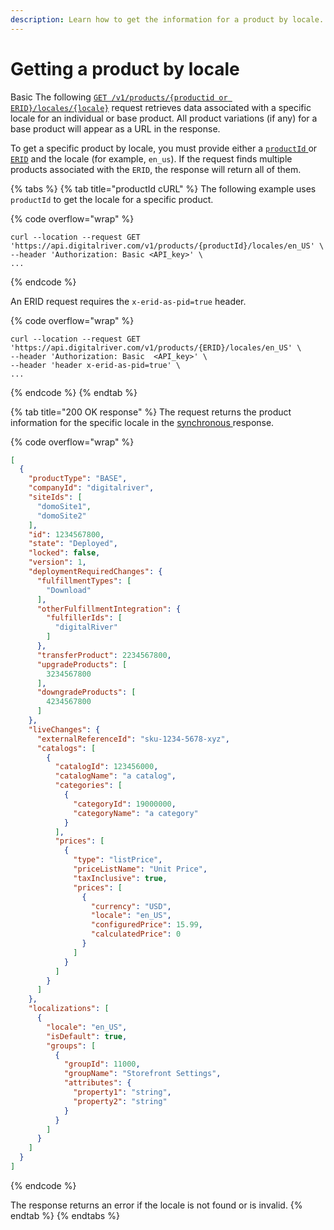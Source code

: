 ```yaml
---
description: Learn how to get the information for a product by locale.
---
```


# Getting a product by locale

Basic The following [`GET /v1/products/{productid or ERID}/locales/{locale}`](https://www.digitalriver.com/docs/commerce-admin-api/#tag/Retrieve-Product-\(Synchronous-API\)/paths/\~1v1\~1products\~1%7BproductId%7D\~1locales\~1%7Blocale%7D/get) request retrieves data associated with a specific locale for an individual or base product. All product variations (if any) for a base product will appear as a URL in the response.

To get a specific product by locale, you must provide either a [`productId` ](../../../general-resources/common-shoppers-and-admin-apis-reference/product-identifier.md)or [`ERID`](../../../general-resources/common-shoppers-and-admin-apis-reference/external-reference-identifier-erid.md)  and the locale (for example, `en_us`). If the request finds multiple products associated with the `ERID`, the response will return all of them.

{% tabs %}
{% tab title="productId cURL" %}
The following example uses `productId` to get the locale for a specific product.

{% code overflow="wrap" %}
```http
curl --location --request GET 'https://api.digitalriver.com/v1/products/{productId}/locales/en_US' \
--header 'Authorization: Basic <API_key>' \
...
```
{% endcode %}

An ERID request requires the `x-erid-as-pid=true` header.

{% code overflow="wrap" %}
```http
curl --location --request GET 'https://api.digitalriver.com/v1/products/{ERID}/locales/en_US' \
--header 'Authorization: Basic  <API_key>' \
--header 'header x-erid-as-pid=true' \
...
```
{% endcode %}
{% endtab %}

{% tab title="200 OK response" %}
The request returns the product information for the specific locale in the [synchronous ](../getting-started.md#asynchronous-and-synchronous-calls)response.&#x20;

{% code overflow="wrap" %}
```json
[
  {
    "productType": "BASE",
    "companyId": "digitalriver",
    "siteIds": [
      "domoSite1",
      "domoSite2"
    ],
    "id": 1234567800,
    "state": "Deployed",
    "locked": false,
    "version": 1,
    "deploymentRequiredChanges": {
      "fulfillmentTypes": [
        "Download"
      ],
      "otherFulfillmentIntegration": {
        "fulfillerIds": [
          "digitalRiver"
        ]
      },
      "transferProduct": 2234567800,
      "upgradeProducts": [
        3234567800
      ],
      "downgradeProducts": [
        4234567800
      ]
    },
    "liveChanges": {
      "externalReferenceId": "sku-1234-5678-xyz",
      "catalogs": [
        {
          "catalogId": 123456000,
          "catalogName": "a catalog",
          "categories": [
            {
              "categoryId": 19000000,
              "categoryName": "a category"
            }
          ],
          "prices": [
            {
              "type": "listPrice",
              "priceListName": "Unit Price",
              "taxInclusive": true,
              "prices": [
                {
                  "currency": "USD",
                  "locale": "en_US",
                  "configuredPrice": 15.99,
                  "calculatedPrice": 0
                }
              ]
            }
          ]
        }
      ]
    },
    "localizations": [
      {
        "locale": "en_US",
        "isDefault": true,
        "groups": [
          {
            "groupId": 11000,
            "groupName": "Storefront Settings",
            "attributes": {
              "property1": "string",
              "property2": "string"
            }
          }
        ]
      }
    ]
  }
]
```
{% endcode %}

The response returns an error if the locale is not found or is invalid.
{% endtab %}
{% endtabs %}
